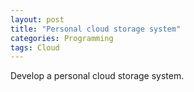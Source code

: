 ```yaml
---
layout: post
title: "Personal cloud storage system"
categories: Programming
tags: Cloud
---
```


Develop a personal cloud storage system.